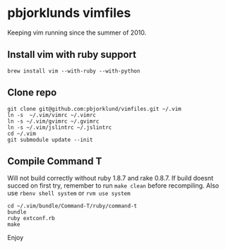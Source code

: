 pbjorklunds vimfiles
====================
Keeping vim running since the summer of 2010.

Install vim with ruby support
----------------------------
    brew install vim --with-ruby --with-python

Clone repo
----------
    git clone git@github.com:pbjorklund/vimfiles.git ~/.vim
    ln -s  ~/.vim/vimrc ~/.vimrc
    ln -s ~/.vim/gvimrc ~/.gvimrc
    ln -s ~/.vim/jslintrc ~/.jslintrc
    cd ~/.vim
    git submodule update --init

Compile Command T
-----------------
Will not build correctly without ruby 1.8.7 and rake 0.8.7.
If build doesnt succed on first try, remember to run `make clean` before recompiling.
Also use ``rbenv shell system`` or ``rvm use system``

    cd ~/.vim/bundle/Command-T/ruby/command-t
    bundle
    ruby extconf.rb
    make

Enjoy
